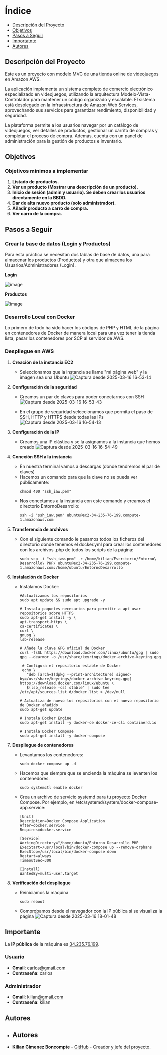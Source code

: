 # Índice

- [Descripción del Proyecto](#descripción-del-proyecto)
- [Objetivos](#objetivos)
- [Pasos a Seguir](#pasos-a-seguir)
- [Importatnte](#importante)
- [Autores](#autores)

## Descripción del Proyecto

Este es un proyecto con modelo MVC de una tienda online de videojuegos en Amazon AWS. 

La aplicación implementa un sistema completo de comercio electrónico especializado en videojuegos, utilizando la arquitectura Modelo-Vista-Controlador para mantener un código organizado y escalable. El sistema está desplegado en la infraestructura de Amazon Web Services, aprovechando sus servicios para garantizar rendimiento, disponibilidad y seguridad.

La plataforma permite a los usuarios navegar por un catálogo de videojuegos, ver detalles de productos, gestionar un carrito de compras y completar el proceso de compra. Además, cuenta con un panel de administración para la gestión de productos e inventario.

## Objetivos

### Objetivos mínimos a implementar
1. **Listado de productos.**
2. **Ver un producto (Mostrar una descripción de un producto).**
3. **Inicio de sesión (admin y usuario). Se deben crear los usuarios directamente en la BBDD.**
4. **Dar de alta nuevo producto (solo administrador).**
5. **Añadir producto a carro de compra.**
6. **Ver carro de la compra.**

## Pasos a Seguir

### Crear la base de datos (Login y Productos)
Para esta práctica se necesitan dos tablas de base de datos, una para almacenar los productos (Productos) y otra que almacena los Usuarios/Administradores (Login).

**Login**

![image](https://github.com/user-attachments/assets/54cc2ab0-da09-4b4e-aa19-1ad167487c9c)


**Productos**

![image](https://github.com/user-attachments/assets/0ce9383f-84bb-4eaf-af61-d93870d1a0bc)


### Desarrollo Local con Docker
Lo primero de todo ha sido hacer los códigos de PHP y HTML de la página en contenedores de Docker de manera local para una vez tener la tienda lista, pasar los contenedores por SCP al servidor de AWS.

### Despliegue en AWS

1. **Creación de la instancia EC2**
   - Seleccionamos que la instancia se llame "mi página web" y la imagen sea una Ubuntu
   ![Captura desde 2025-03-16 16-53-14](https://github.com/user-attachments/assets/bfc8b293-fee9-4aaa-9c85-e21e5325fc8c)


2. **Configuración de la seguridad**
   - Creamos un par de claves para poder conectarnos con SSH
   ![Captura desde 2025-03-16 16-53-43](https://github.com/user-attachments/assets/4873f5a3-3dcd-4eb5-af5e-90230a0b235c)

   - En el grupo de seguridad seleccionamos que permita el paso de SSH, HTTP y HTTPS desde todas las IPs
   ![Captura desde 2025-03-16 16-54-13](https://github.com/user-attachments/assets/9feb3b02-ab67-4704-ab7c-591d4b6bd1d8)


3. **Configuración de la IP**
   - Creamos una IP elástica y se la asignamos a la instancia que hemos creado
   ![Captura desde 2025-03-16 16-54-49](https://github.com/user-attachments/assets/a420a328-f3b8-49e9-a329-2fc23f3c1f5d)


4. **Conexión SSH a la instancia**
   - En nuestra terminal vamos a descargas (donde tendremos el par de claves)
   - Hacemos un comando para que la clave no se pueda ver públicamente:
     ```
     chmod 400 "ssh_iaw.pem"
     ```
   - Nos conectamos a la instancia con este comando y creamos el directorio EntornoDesarrollo:
     ```
     ssh -i "ssh_iaw.pem" ubuntu@ec2-34-235-76-199.compute-1.amazonaws.com
     ```

5. **Transferencia de archivos**
   - Con el siguiente comando le pasamos todos los ficheros del directorio donde tenemos el docker.yml para crear los contenedores con los archivos .php de todos los scripts de la página:
     ```
     sudo scp -i "ssh_iaw.pem" -r /home/kilian/Escritorio/Entorno\ Desarrollo\ PHP/ ubuntu@ec2-34-235-76-199.compute-1.amazonaws.com:/home/ubuntu/EntornoDesarrollo
     ```

6. **Instalación de Docker**
   - Instalamos Docker:
     ```
     #Actualizamos los repositorios
     sudo apt update && sudo apt upgrade -y
     ```
     ```
     # Instala paquetes necesarios para permitir a apt usar repositorios sobre HTTPS
     sudo apt-get install -y \
     apt-transport-https \
     ca-certificates \
     curl \
     gnupg \
     lsb-release
     ```
     ```
     # Añade la clave GPG oficial de Docker
     curl -fsSL https://download.docker.com/linux/ubuntu/gpg | sudo gpg --dearmor -o /usr/share/keyrings/docker-archive-keyring.gpg
     ```
     ```
      # Configura el repositorio estable de Docker
      echo \
        "deb [arch=$(dpkg --print-architecture) signed-by=/usr/share/keyrings/docker-archive-keyring.gpg] https://download.docker.com/linux/ubuntu \
        $(lsb_release -cs) stable" | sudo tee /etc/apt/sources.list.d/docker.list > /dev/null
     ```
     ```
     # Actualiza de nuevo los repositorios con el nuevo repositorio de Docker añadido
     sudo apt-get update
     ```
     ```
     # Instala Docker Engine
     sudo apt-get install -y docker-ce docker-ce-cli containerd.io
     ```
     ```
     # Instala Docker Compose
     sudo apt-get install -y docker-compose

     ```

7. **Despliegue de contenedores**
   - Levantamos los contenedores:
     ```
     sudo docker compose up -d
     ```
   - Hacemos que siempre que se encienda la máquina se levanten los contenedores:
     ```
     sudo systemctl enable docker
     ```
   - Crea un archivo de servicio systemd para tu proyecto Docker Compose. Por ejemplo, en /etc/systemd/system/docker-compose-app.service:
      ```
      [Unit]
      Description=Docker Compose Application
      After=docker.service
      Requires=docker.service
      
      [Service]
      WorkingDirectory="/home/ubuntu/Entorno Desarrollo PHP
      ExecStart=/usr/local/bin/docker-compose up --remove-orphans
      ExecStop=/usr/local/bin/docker-compose down
      Restart=always
      TimeoutSec=300
      
      [Install]
      WantedBy=multi-user.target
      ```

8. **Verificación del despliegue**
   - Reiniciamos la máquina
     ```
     sudo reboot
     ```
   - Comprobamos desde el navegador con la IP pública  si se visualiza la página
   ![Captura desde 2025-03-16 18-01-48](https://github.com/user-attachments/assets/8fb86007-f34f-45b5-9a84-0ca77ecd250d)

## Importante

La **IP pública** de la máquina es [34.235.76.199](http://34.235.76.199).

### Usuario
- **Gmail**: carlos@gmail.com
- **Contraseña**: carlos

### Administrador
- **Gmail**: kilian@gmail.com
- **Contraseña**: kilian

## Autores

- ## Autores

- **Kilian Gimenez Boncompte** - [GitHub](https://github.com/Kilian-max) - Creador y jefe del proyecto.

